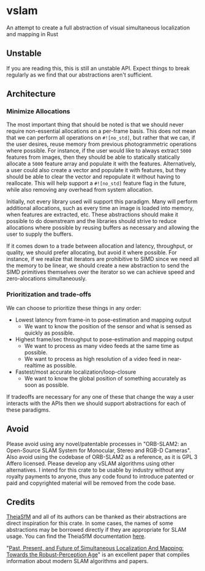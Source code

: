 # vslam

An attempt to create a full abstraction of visual simultaneous localization and mapping in Rust

## Unstable

If you are reading this, this is still an unstable API. Expect things to break regularly as we find that our abstractions aren't sufficient.

## Architecture

### Minimize Allocations

The most important thing that should be noted is that we should never require non-essential allocations on a per-frame basis. This does not mean that we can perform all operations on `#![no_std]`, but rather that we can, if the user desires, reuse memory from previous photogrammetric operations where possible. For instance, if the user would like to always extract `5000` features from images, then they should be able to statically statically allocate a `5000` feature array and populate it with the features. Alternatively, a user could also create a vector and populate it with features, but they should be able to clear the vector and repopulate it without having to reallocate. This will help support a `#![no_std]` feature flag in the future, while also removing any overhead from system allocation.

Initially, not every library used will support this paradigm. Many will perform additional allocations, such as every time an image is loaded into memory, when features are extracted, etc. These abstractions should make it possible to do downstream and the libraries should strive to reduce allocations where possible by reusing buffers as necessary and allowing the user to supply the buffers.

If it comes down to a trade between allocation and latency, throughput, or quality, we should prefer allocating, but avoid it where possible. For instance, if we realize that iterators are prohibitive to SIMD since we need all the memory to be linear, we should create a new abstraction to send the SIMD primitives themselves over the iterator so we can achieve speed and zero-alocations simultaneously.

### Prioritization and trade-offs

We can choose to prioritize these things in any order:

- Lowest latency from frame-in to pose-estimation and mapping output
  - We want to know the position of the sensor and what is sensed as quickly as possible.
- Highest frame/sec throughput to pose-estimation and mapping output
  - We want to process as many video feeds at the same time as possible.
  - We want to process as high resolution of a video feed in near-realtime as possible.
- Fastest/most accurate localization/loop-closure
  - We want to know the global position of something accurately as soon as possible.

If tradeoffs are necessary for any one of these that change the way a user interacts with the APIs then we should support abstractions for each of these paradigms.

## Avoid

Please avoid using any novel/patentable processes in "ORB-SLAM2: an Open-Source SLAM System for Monocular, Stereo and RGB-D Cameras". Also avoid using the codebase of ORB-SLAM2 as a reference, as it is GPL 3 Affero licensed. Please develop any vSLAM algorithms using other alternatives. I intend for this crate to be usable by industry without any royalty payments to anyone, thus any code found to introduce patented or paid and copyrighted material will be removed from the code base.

## Credits

[TheiaSfM](https://github.com/sweeneychris/TheiaSfM) and all of its authors can be thanked as their abstractions are direct inspiration for this crate. In some cases, the names of some abstractions may be borrowed directly if they are appropriate for SLAM usage. You can find the TheiaSfM documentation [here](http://www.theia-sfm.org/api.html).

"[Past, Present, and Future of Simultaneous Localization And Mapping: Towards the Robust-Perception Age](https://arxiv.org/pdf/1606.05830.pdf)" is an excellent paper that compiles information about modern SLAM algorithms and papers.
